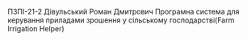 ПЗПІ-21-2
Дівульський Роман Дмитрович
Програмна система для керування приладами зрошення у сільському господарстві(Farm Irrigation Helper)